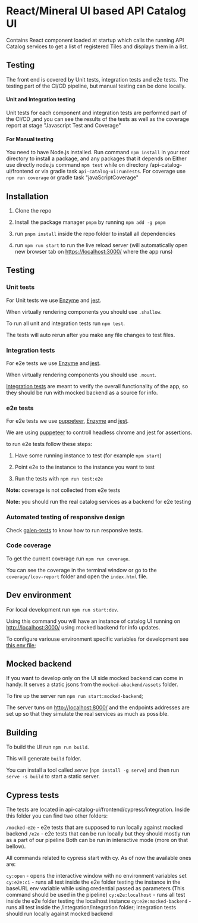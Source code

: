 # React/Mineral UI based API Catalog UI

Contains React component loaded at startup which calls the running API Catalog services to get a list of registered Tiles and displays them in a list.


## Testing

The front end is covered by Unit tests, integration tests and e2e tests. The testing part of the CI/CD pipeline, but manual testing
can be done locally. 

#### Unit and Integration testing

Unit tests for each component and integration tests are performed part of the CI/CD ,and you can see the results of the tests as well as the coverage report
at stage "Javascript Test and Coverage"

#### For Manual testing

You need to have Node.js installed. Run command `npm install` in your root directory to install a package, and any packages that it depends on
Either use directly node.js command ``npm test`` while on directory /api-catalog-ui/frontend or via gradle task `api-catalog-ui:runTests`. 
For coverage use ``npm run coverage`` or gradle task "javaScriptCoverage"



## Installation

1. Clone the repo

2. Install the package manager `pnpm` by running `npm add -g pnpm`

3. run `pnpm install` inside the repo folder to install all dependencies

3. run `npm run start` to run the live reload server (will automatically open new browser tab on <https://localhost:3000/> where the app runs)

## Testing

### Unit tests

For Unit tests we use [Enzyme](https://github.com/airbnb/enzyme) and [jest](https://jestjs.io/).

When virtually rendering components you should use `.shallow`.

To run all unit and integration tests run `npm test`.

The tests will auto rerun after you make any file changes to test files.

### Integration tests

For e2e tests we use [Enzyme](https://github.com/airbnb/enzyme) and [jest](https://jestjs.io/).

When virtually rendering components you should use `.mount`.

[Integration tests](src/integration-tests) are meant to verify the overall functionality of the app, so they should be run with mocked backend as a source for info.

### e2e tests

For e2e tests we use [puppeteer](https://github.com/GoogleChrome/puppeteer), [Enzyme](https://github.com/airbnb/enzyme) and [jest](https://jestjs.io/).

We are using [puppeteer](https://github.com/GoogleChrome/puppeteer/blob/master/docs/troubleshooting.md) to controll headless chrome and jest for assertions.

to run e2e tests follow these steps:

1. Have some running instance to test (for example `npm start`)

2. Point e2e to the instance to the instance you want to test

3. Run the tests with `npm run test:e2e`

**Note:** coverage is not collected from e2e tests

**Note:** you should run the real catalog services as a backend for e2e testing

### Automated testing of responsive design

Check [galen-tests](./src/responsive-tests/galen-tests.MD) to know how to run responsive tests.

### Code coverage

To get the current coverage run `npm run coverage`.

You can see the coverage in the terminal window or go to the `coverage/lcov-report` folder and open the `index.html` file.

## Dev environment

For local development run `npm run start:dev`.

Using this command you will have an instance of catalog UI running on <http://localhost:3000/> using mocked backend for info updates.

To configure variouse environment specific variables for development see [this env file](./.env.development);

## Mocked backend

If you want to develop only on the UI side mocked backend can come in handy. It serves a static jsons from the `mocked-abackend/assets` folder.

To fire up the server run `npm run start:mocked-backend`;

The server tuns on <http://localhost:8000/> and the endpoints addresses are set up so that they simulate the real services as much as possible.

## Building

To build the UI run `npm run build`.

This will generate `build` folder.

You can install a tool called _serve_ (`npm install -g serve`) and then run `serve -s build` to start a static server.

## Cypress tests

The tests are located in api-catalog-ui/frontend/cypress/integration. Inside this folder you can find two other folders:

`/mocked-e2e` - e2e tests that are supposed to run locally against mocked backend
`/e2e` - e2e tests that can be run locally but they should mostly run as a part of our pipeline
Both can be run in interactive mode (more on that bellow).

All commands related to cypress start with cy.
As of now the available ones are:

`cy:open` - opens the interactive window with no environment variables set
`cy:e2e:ci` - runs all test inside the e2e folder testing the instance in the baseURL env variable while using credential passed as parameters (This command should be used in the pipeline)
`cy:e2e:localhost` - runs all test inside the e2e folder testing the localhost instance
`cy:e2e:mocked-backend` - runs all test inside the /integration/integration folder; integration tests should run locally against mocked backend


